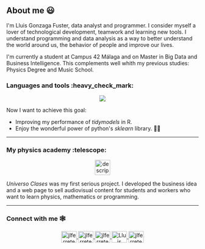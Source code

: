 
## About me :smiley:

I'm Lluis Gonzaga Fuster, data analyst and programmer. I consider myself a lover of technological development, teamwork and learning new tools. I understand programming and data analysis as a way to better understand the world around us, the behavior of people and improve our lives.

I'm currently a student at Campus 42 Málaga and on Master in Big Data and Business Intelligence. This complements well whith my previous studies: Physics Degree and Music School.

<p align="center"> <h3>Languages and tools :heavy_check_mark:</h3></p> 
<p align="center">
  <a href="https://skillicons.dev">
    <img src="https://skillicons.dev/icons?i=c,fortran,cpp,javascript,r,python,mysql,mongodb,latex,linux,github,vscode" />
  </a>
</p>

Now I want to achieve this goal:
- Improving my performance of *tidymodels* in R.
- Enjoy the wonderful power of python's *sklearn* library. 😶‍🌫️

---
<p align="center"> <h3>My physics academy :telescope:</h3></p> 

<p align="center">
<a href="https://universoclases.com" target="blank">
<img align="center" src="https://www.universoclases.com/wp-content/uploads/2021/02/8.png" alt="descripción" style="heigth:30px; width: 40px" />
</a>
  
*Universo Clases* was my first serious project. I developed the business idea and a web page to sell audiovisual content for students and workers who want to learn physics, mathematics or programming.
  
---
<p align="center"> <h3>Connect with me 🕸️</h3></p> 

<p align="center">

<a href="https://github.com/LluisGonzaga21" target="blank">
<img align="center" src="https://cdn.jsdelivr.net/npm/simple-icons@3.0.1/icons/github.svg" alt="jlferrete" height="30px" width="40px" />
</a>
  
<a href="https://www.linkedin.com/in/lluis-gonzaga-fuster-8a4815151/" target="blank">
<img align="center" src="https://cdn.jsdelivr.net/npm/simple-icons@3.0.1/icons/linkedin.svg" alt="jlferrete" height="30px" width="40px" />
</a>
  
<a href="https://www.instagram.com/lluisgonzaga21/" target="blank">
<img align="center" src="https://cdn.jsdelivr.net/npm/simple-icons@3.0.1/icons/instagram.svg" alt="jlferrete" height="30px" width="40px" />
</a>

<a href="mailto:lluisgonzaga21@gmail.com " target="blank">
<img align="center" src="https://cdn.jsdelivr.net/npm/simple-icons@3.0.1/icons/gmail.svg" alt="Lluis Gonzaga Fuster" height="30" width="40" />
</a>
  
<a href="https://www.youtube.com/channel/UCjOqGvCG26WWFsku04XL_PA" target="blank">
<img align="center" src="https://cdn.jsdelivr.net/npm/simple-icons@3.0.1/icons/youtube.svg" alt="jlferrete" height="30px" width="40px" />
</a>

</p>


<!--
**LluisGonzaga21/LluisGonzaga21** is a ✨ _special_ ✨ repository because its `README.md` (this file) appears on your GitHub profile.

Here are some ideas to get you started:

- 🔭 I’m currently working on ...
- 🌱 I’m currently learning ...
- 👯 I’m looking to collaborate on ...
- 🤔 I’m looking for help with ...
- 💬 Ask me about ...
- 📫 How to reach me: ...
- 😄 Pronouns: ...
- ⚡ Fun fact: ...
<a href="https://github.com/anuraghazra/github-readme-stats">
  <img align="center" src="https://github-readme-stats.vercel.app/api/pin/?username=LluisGonzaga21&repo=github-readme-stats" />
</a>
<a href="https://github.com/anuraghazra/convoychat">
  <img align="center" src="https://github-readme-stats.vercel.app/api/pin/?username=LluisGonzaga21&repo=convoychat" />
</a>

![Top Langs](https://github-readme-stats.vercel.app/api/top-langs/?username=LluisGonzaga21&theme=gruvbox)
[![Anurag's github stats](https://github-readme-stats.vercel.app/api?username=LluisGonzaga21&theme=gruvbox)](https://github.com/anuraghazra/github-readme-stats)
-->

